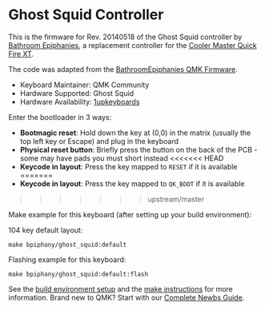 # Ghost Squid Controller

This is the firmware for Rev. 20140518 of the Ghost Squid controller by [Bathroom Epiphanies](http://bathroomepiphanies.com/controllers/), a replacement controller for the [Cooler Master Quick Fire XT](https://www.coolermaster.com/catalog/peripheral/keyboards/quick-fire-xt/).

The code was adapted from the [BathroomEpiphanies QMK Firmware](https://github.com/BathroomEpiphanies/epiphanies_qmk_keyboard/tree/master/keyboards/ghost_squid_20140518).

* Keyboard Maintainer: QMK Community
* Hardware Supported: Ghost Squid
* Hardware Availability: [1upkeyboards](https://1upkeyboards.com/shop/controllers/qf-xt-ghost-squid-controller-2/)

Enter the bootloader in 3 ways:

* **Bootmagic reset**: Hold down the key at (0,0) in the matrix (usually the top left key or Escape) and plug in the keyboard
* **Physical reset button**: Briefly press the button on the back of the PCB - some may have pads you must short instead
<<<<<<< HEAD
* **Keycode in layout**: Press the key mapped to `RESET` if it is available
=======
* **Keycode in layout**: Press the key mapped to `QK_BOOT` if it is available
>>>>>>> upstream/master

Make example for this keyboard (after setting up your build environment):

104 key default layout:

    make bpiphany/ghost_squid:default

Flashing example for this keyboard:

    make bpiphany/ghost_squid:default:flash

See the [build environment setup](https://docs.qmk.fm/#/getting_started_build_tools) and the [make instructions](https://docs.qmk.fm/#/getting_started_make_guide) for more information. Brand new to QMK? Start with our [Complete Newbs Guide](https://docs.qmk.fm/#/newbs).
